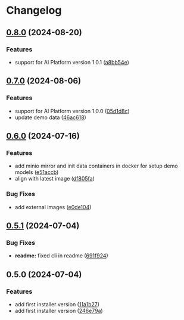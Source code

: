 # Changelog

## [0.8.0](https://github.com/radicalbit/radicalbit-ai-monitoring-installer/compare/v0.7.0...v0.8.0) (2024-08-20)


### Features

* support for AI Platform version 1.0.1 ([a8bb54e](https://github.com/radicalbit/radicalbit-ai-monitoring-installer/commit/a8bb54e8a1266b36c6a3f9de37c5a04f4280f042))

## [0.7.0](https://github.com/radicalbit/radicalbit-ai-monitoring-installer/compare/v0.6.0...v0.7.0) (2024-08-06)


### Features

* support for AI Platform version 1.0.0 ([05d1d8c](https://github.com/radicalbit/radicalbit-ai-monitoring-installer/commit/05d1d8c09bb308b0e0fb42857c639845def3657f))
* update demo data ([46ac618](https://github.com/radicalbit/radicalbit-ai-monitoring-installer/commit/46ac618308437805e054c784fb28630a5eee44df))

## [0.6.0](https://github.com/radicalbit/radicalbit-ai-monitoring-installer/compare/v0.5.1...v0.6.0) (2024-07-16)


### Features

* add minio mirror and init data containers in docker for setup demo models ([e51accb](https://github.com/radicalbit/radicalbit-ai-monitoring-installer/commit/e51accb2570ab6e113827123c776615462cb5752))
* align with latest image ([df805fa](https://github.com/radicalbit/radicalbit-ai-monitoring-installer/commit/df805fa39d2487de3f6fe4666742e18c7f5ef8b6))


### Bug Fixes

* add external images ([e0de104](https://github.com/radicalbit/radicalbit-ai-monitoring-installer/commit/e0de104b0a3c0915c6cbe75e7eb5d1efc79410b3))

## [0.5.1](https://github.com/radicalbit/radicalbit-ai-monitoring-installer/compare/v0.5.0...v0.5.1) (2024-07-04)


### Bug Fixes

* **readme:** fixed cli in readme ([691f924](https://github.com/radicalbit/radicalbit-ai-monitoring-installer/commit/691f92491812b4d0d065d96c9a5a567b45919afd))

## 0.5.0 (2024-07-04)

### Features

* add first installer version ([11a1b27](https://github.com/radicalbit/radicalbit-ai-monitoring-installer/commit/11a1b27d7668e97f2688b64c5239d5c0b486c886))
* add first installer version ([246e79a](https://github.com/radicalbit/radicalbit-ai-monitoring-installer/commit/246e79a09f486b9d2b9e37ef10565710e0f913de))
